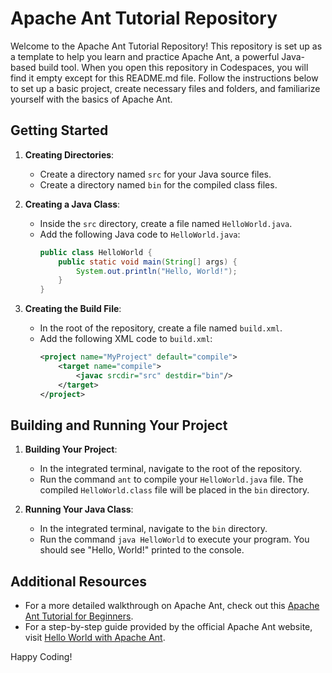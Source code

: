 # Apache Ant Tutorial Repository

Welcome to the Apache Ant Tutorial Repository! This repository is set up as a template to help you learn and practice Apache Ant, a powerful Java-based build tool. When you open this repository in Codespaces, you will find it empty except for this README.md file. Follow the instructions below to set up a basic project, create necessary files and folders, and familiarize yourself with the basics of Apache Ant.

## Getting Started

1. **Creating Directories**:
   - Create a directory named `src` for your Java source files.
   - Create a directory named `bin` for the compiled class files.

2. **Creating a Java Class**:
   - Inside the `src` directory, create a file named `HelloWorld.java`.
   - Add the following Java code to `HelloWorld.java`:
     ```java
     public class HelloWorld {
         public static void main(String[] args) {
             System.out.println("Hello, World!");
         }
     }
     ```

3. **Creating the Build File**:
   - In the root of the repository, create a file named `build.xml`.
   - Add the following XML code to `build.xml`:
     ```xml
     <project name="MyProject" default="compile">
         <target name="compile">
             <javac srcdir="src" destdir="bin"/>
         </target>
     </project>
     ```

## Building and Running Your Project

1. **Building Your Project**:
   - In the integrated terminal, navigate to the root of the repository.
   - Run the command `ant` to compile your `HelloWorld.java` file. The compiled `HelloWorld.class` file will be placed in the `bin` directory.

2. **Running Your Java Class**:
   - In the integrated terminal, navigate to the `bin` directory.
   - Run the command `java HelloWorld` to execute your program. You should see "Hello, World!" printed to the console.

## Additional Resources

- For a more detailed walkthrough on Apache Ant, check out this [Apache Ant Tutorial for Beginners](https://examples.javacodegeeks.com/apache-ant-tutorial-beginners/).
- For a step-by-step guide provided by the official Apache Ant website, visit [Hello World with Apache Ant](https://ant.apache.org/manual/tutorial-HelloWorldWithAnt.html).

Happy Coding!
